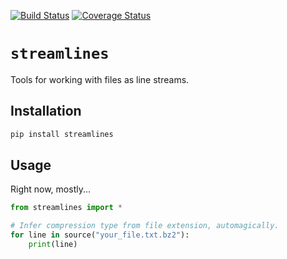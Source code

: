 [![Build Status](https://travis-ci.org/jbn/streamlines.svg?branch=master)](https://travis-ci.org/jbn/streamlines)
[![Coverage Status](https://coveralls.io/repos/github/jbn/streamlines/badge.svg?branch=master)](https://coveralls.io/github/jbn/streamlines?branch=master)

# `streamlines`

Tools for working with files as line streams.

## Installation

```sh
pip install streamlines
```

## Usage

Right now, mostly...

```python
from streamlines import *

# Infer compression type from file extension, automagically. 
for line in source("your_file.txt.bz2"): 
    print(line)
```

